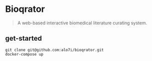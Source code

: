 # Bioqrator
> A web-based interactive biomedical literature curating system.

## get-started
```shell
git clone git@github.com:alo7i/bioqrator.git
docker-compose up
```